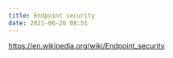 ```yaml
---
title: Endpoint security
date: 2021-06-26 08:51
---
```


https://en.wikipedia.org/wiki/Endpoint_security
